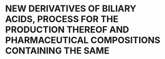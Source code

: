 # NEW DERIVATIVES OF BILIARY ACIDS, PROCESS FOR THE PRODUCTION THEREOF AND PHARMACEUTICAL COMPOSITIONS CONTAINING THE SAME